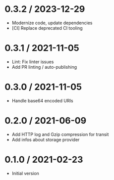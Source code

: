 # 0.3.2 / 2023-12-29

  * Modernize code, update dependencies
  * [CI] Replace deprecated CI tooling

# 0.3.1 / 2021-11-05

  * Lint: Fix linter issues
  * Add PR linting / auto-publishing

# 0.3.0 / 2021-11-05

  * Handle base64 encoded URIs

# 0.2.0 / 2021-06-09

  * Add HTTP log and Gzip compression for transit
  * Add infos about storage provider

# 0.1.0 / 2021-02-23

  * Initial version
